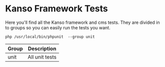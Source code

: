 # Kanso Framework Tests

Here you'll find all the Kanso framework and cms tests. They are divided in to groups so you can easily run the tests you want.

	php /usr/local/bin/phpunit  --group unit

| Group                | Description                                                           |
|----------------------|-----------------------------------------------------------------------|
| unit                 | All unit tests                                                        |